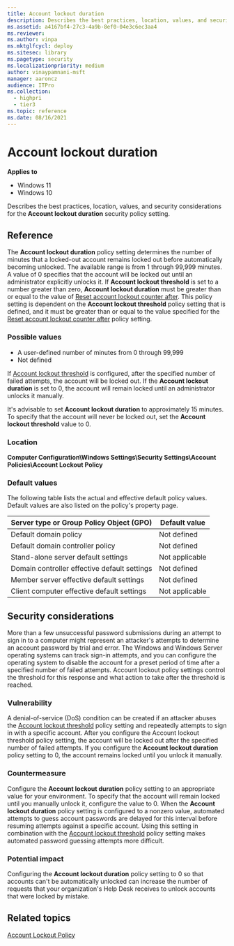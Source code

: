 ```yaml
---
title: Account lockout duration
description: Describes the best practices, location, values, and security considerations for the Account lockout duration security policy setting.
ms.assetid: a4167bf4-27c3-4a9b-8ef0-04e3c6ec3aa4
ms.reviewer:
ms.author: vinpa
ms.mktglfcycl: deploy
ms.sitesec: library
ms.pagetype: security
ms.localizationpriority: medium
author: vinaypamnani-msft
manager: aaroncz
audience: ITPro
ms.collection:
  - highpri
  - tier3
ms.topic: reference
ms.date: 08/16/2021
---
```


# Account lockout duration

**Applies to**
-   Windows 11
-   Windows 10

Describes the best practices, location, values, and security considerations for the **Account lockout duration** security policy setting.

## Reference

The **Account lockout duration** policy setting determines the number of minutes that a locked-out account remains locked out before automatically becoming unlocked. The available range is from 1 through 99,999 minutes. A value of 0 specifies that the account will be locked out until an administrator explicitly unlocks it. If **Account lockout threshold** is set to a number greater than zero, **Account lockout duration** must be greater than or equal to the value of [Reset account lockout counter after](reset-account-lockout-counter-after.md).
This policy setting is dependent on the **Account lockout threshold** policy setting that is defined, and it must be greater than or equal to the value specified for the [Reset account lockout counter after](reset-account-lockout-counter-after.md) policy setting.

### Possible values

-   A user-defined number of minutes from 0 through 99,999
-   Not defined

If [Account lockout threshold](account-lockout-threshold.md) is configured, after the specified number of failed attempts, the account will be locked out. If the **Account lockout duration** is set to 0, the account will remain locked until an administrator unlocks it manually.

It's advisable to set **Account lockout duration** to approximately 15 minutes. To specify that the account will never be locked out, set the **Account lockout threshold** value to 0.

### Location

**Computer Configuration\\Windows Settings\\Security Settings\\Account Policies\\Account Lockout Policy**

### Default values

The following table lists the actual and effective default policy values. Default values are also listed on the policy's property page.

| Server type or Group Policy Object (GPO) | Default value |
| - | - |
| Default domain policy | Not defined |
| Default domain controller policy | Not defined |
| Stand-alone server default settings | Not applicable |
| Domain controller effective default settings | Not defined |
| Member server effective default settings | Not defined |
| Client computer effective default settings | Not applicable |

## Security considerations

More than a few unsuccessful password submissions during an attempt to sign in to a computer might represent an attacker's attempts to determine an account password by trial and error. The Windows and Windows Server operating systems can track sign-in attempts, and you can configure the operating system to disable the account for a preset period of time after a specified number of failed attempts. Account lockout policy settings control the threshold for this response and what action to take after the threshold is reached.

### Vulnerability

A denial-of-service (DoS) condition can be created if an attacker abuses the [Account lockout threshold](account-lockout-threshold.md) policy setting and repeatedly attempts to sign in with a specific account. After you configure the Account lockout threshold policy setting, the account will be locked out after the specified number of failed attempts. If you configure the **Account lockout duration** policy setting to 0, the account remains locked until you unlock it manually.

### Countermeasure

Configure the **Account lockout duration** policy setting to an appropriate value for your environment. To specify that the account will remain locked until you manually unlock it, configure the value to 0. When the **Account lockout duration** policy setting is configured to a nonzero value, automated attempts to guess account passwords are delayed for this interval before resuming attempts against a specific account. Using this setting in combination with the [Account lockout threshold](account-lockout-threshold.md) policy setting makes automated password guessing attempts more difficult.

### Potential impact

Configuring the **Account lockout duration** policy setting to 0 so that accounts can't be automatically unlocked can increase the number of requests that your organization's Help Desk receives to unlock accounts that were locked by mistake.

## Related topics

[Account Lockout Policy](account-lockout-policy.md)



